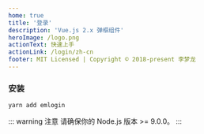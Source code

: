 ```yaml
---
home: true
title: '登录'
description: 'Vue.js 2.x 弹框组件'
heroImage: /logo.png
actionText: 快速上手
actionLink: /login/zh-cn
footer: MIT Licensed | Copyright © 2018-present 李梦龙
---
```


### 安装

``` bash
yarn add emlogin
```

::: warning 注意
请确保你的 Node.js 版本 >= 9.0.0。
:::
